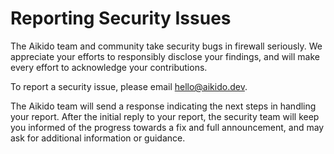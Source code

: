 # Reporting Security Issues

The Aikido team and community take security bugs in firewall seriously. We appreciate your efforts to responsibly disclose your findings, and will make every effort to acknowledge your contributions.

To report a security issue, please email [hello@aikido.dev](mailto:hello@aikido.dev).

The Aikido team will send a response indicating the next steps in handling your report. After the initial reply to your report, the security team will keep you informed of the progress towards a fix and full announcement, and may ask for additional information or guidance.
